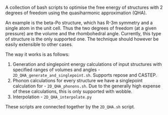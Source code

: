 A collection of bash scripts to optimise the free energy of structures with 2 degrees of freedom using the quasiharmonic approximation (QHA).

An example is the beta-Po structure, which has R-3m symmetry and a single atom in the unit cell. Thus the two degrees of freedom (at a given pressure) are the volume and the rhombohedral angle. Currently, this type of structure is the only supported one. The technique should however be easily extensible to other cases.

The way it works is as follows:
1) Generation and singlepoint energy calculations of input structures with specified ranges of volumes and angles - `2D_QHA_generate_and_singlepoint.sh`. Supports repose and CASTEP.
2) Phonon calculations for every structure we have a singlepoint calculation for - `2D_QHA_phonons.sh`. Due to the generally high expense of these calculations, this is only supported with wobble.
3) Interpolation - `2D_QHA_interpolate.py`

These scripts are connected together by the `2D_QHA.sh` script.
